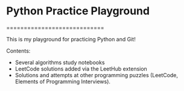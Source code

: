 # Python Practice Playground
============================

This is my playground for practicing Python and Git!

Contents:
* Several algorithms study notebooks
* LeetCode solutions added via the LeetHub extension
* Solutions and attempts at other programming puzzles (LeetCode, Elements of Programming Interviews).
